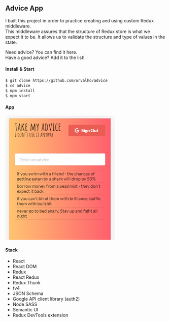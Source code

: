 ## Advice App

I built this project in order to practice creating and using custom Redux middleware.  
This middleware assures that the structure of Redux store is what we expect it to be. It allows us to validate the structure and type of values in the state.

Need advice? You can find it here.  
Have a good advice? Add it to the list!

#### Install & Start

    $ git clone https://github.com/orvalho/advice
    $ cd advice
    $ npm install
    $ npm start

#### App

![app](public/img/app.png)

#### Stack

-   React
-   React DOM
-   Redux
-   React Redux
-   Redux Thunk
-   tv4
-   JSON Schema
-   Google API client library (auth2)
-   Node SASS
-   Semantic UI
-   Redux DevTools extension
